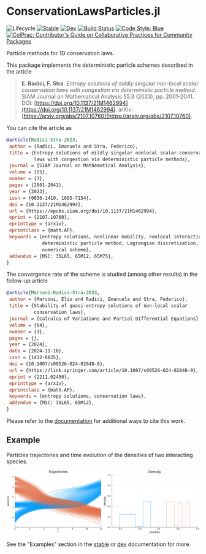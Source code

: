 # ConservationLawsParticles.jl

<!-- ![Lifecycle](https://img.shields.io/badge/lifecycle-experimental-orange.svg) -->
![Lifecycle](https://img.shields.io/badge/lifecycle-maturing-blue.svg)<!--
![Lifecycle](https://img.shields.io/badge/lifecycle-stable-green.svg)
![Lifecycle](https://img.shields.io/badge/lifecycle-retired-orange.svg)
![Lifecycle](https://img.shields.io/badge/lifecycle-archived-red.svg)
![Lifecycle](https://img.shields.io/badge/lifecycle-dormant-blue.svg) -->
[![Stable](https://img.shields.io/badge/docs-stable-blue.svg)](https://FedericoStra.github.io/ConservationLawsParticles.jl/stable)
[![Dev](https://img.shields.io/badge/docs-dev-blue.svg)](https://FedericoStra.github.io/ConservationLawsParticles.jl/dev)
[![Build Status](https://github.com/FedericoStra/ConservationLawsParticles.jl/workflows/CI/badge.svg)](https://github.com/FedericoStra/ConservationLawsParticles.jl/actions)
[![Code Style: Blue](https://img.shields.io/badge/code%20style-blue-4495d1.svg)](https://github.com/invenia/BlueStyle)
[![ColPrac: Contributor's Guide on Collaborative Practices for Community Packages](https://img.shields.io/badge/ColPrac-Contributor's%20Guide-blueviolet)](https://github.com/SciML/ColPrac)

Particle methods for 1D conservation laws.

This package implements the deterministic particle schemes described in the article

> **E. Radici, F. Stra**:
> *Entropy solutions of mildly singular non-local scalar conservation laws with congestion via deterministic particle method*.
> SIAM Journal on Mathematical Analysis 55.3 (2023), pp. 2001-2041.
> DOI: [https://doi.org/10.1137/21M1462994](https://doi.org/10.1137/21M1462994).
> arXiv: [https://arxiv.org/abs/2107.10760](https://arxiv.org/abs/2107.10760).

You can cite the article as

```bibtex
@article{Radici-Stra-2023,
 author = {Radici, Emanuela and Stra, Federico},
 title = {Entropy solutions of mildly singular nonlocal scalar conservation
          laws with congestion via deterministic particle methods},
 journal = {SIAM Journal on Mathematical Analysis},
 volume = {55},
 number = {3},
 pages = {2001-2041},
 year = {2023},
 issn = {0036-1410, 1095-7154},
 doi = {10.1137/21M1462994},
 url = {https://epubs.siam.org/doi/10.1137/21M1462994},
 eprint = {2107.10760},
 eprinttype = {arxiv},
 eprintclass = {math.AP},
 keywords = {entropy solutions, nonlinear mobility, nonlocal interaction,
             deterministic particle method, Lagrangian discretization,
             numerical scheme},
 addendum = {MSC: 35L65, 65M12, 65M75},
}
```

The convergence rate of the scheme is studied (among other results) in the follow-up article

```bibtex
@article{Marconi-Radici-Stra-2024,
 author = {Marconi, Elio and Radici, Emanuela and Stra, Federico},
 title = {Stability of quasi-entropy solutions of non-local scalar
          conservation laws},
 journal = {Calculus of Variations and Partial Differential Equations},
 volume = {64},
 number = {3},
 pages = {},
 year = {2024},
 date = {2024-11-16},
 issn = {1432-0835},
 doi = {10.1007/s00526-024-02848-9},
 url = {https://link.springer.com/article/10.1007/s00526-024-02848-9},
 eprint = {2211.02450},
 eprinttype = {arxiv},
 eprintclass = {math.AP},
 keywords = {entropy solutions, conservation laws},
 addendum = {MSC: 35L65, 65M12},
}
```

Please refer to the [documentation](https://federicostra.github.io/ConservationLawsParticles.jl)
for additional ways to cite this work.

## Example

Particles trajectories and time evolution of the densities of two interacting species.

<img src="examples/multi-spec-2.png" width="50%"><img src="examples/multi-spec-2.gif" width="50%">

See the "Examples" section in the
[stable](https://federicostra.github.io/ConservationLawsParticles.jl/stable/examples/)
or [dev](https://federicostra.github.io/ConservationLawsParticles.jl/dev/examples/)
documentation for more.
